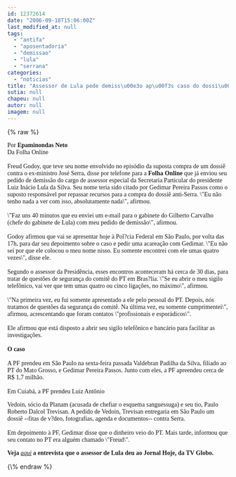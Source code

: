 ```yaml
---
id: 12372614
date: "2006-09-18T15:06:00Z"
last_modified_at: null
tags:
  - "antifa"
  - "aposentadoria"
  - "demissao"
  - "lula"
  - "serrana"
categories:
  - "noticias"
title: "Assessor de Lula pede demiss\u00e3o ap\u00f3s caso do dossi\u00ea anti-Serra "
sutia: null
chapeu: null
autor: null
imagem: null
---
```

{\% raw %}
<p><P><FONT face=\"Times New Roman\"><FONT face=Verdana>Por<STRONG> Epaminondas Neto<BR></STRONG></FONT><FONT face=Verdana>Da Folha Online<BR><BR>Freud Godoy, que teve seu nome envolvido no episódio da suposta compra de um dossiê contra o ex-ministro José Serra, disse por telefone para a <B>Folha Online</B> que já enviou seu pedido de demissão do cargo de assessor especial da Secretaria Particular do presidente Luiz Inácio Lula da Silva. Seu nome teria sido citado por Gedimar Pereira Passos como o suposto responsável por repassar recursos para a compra do dossiê anti-Serra. \"Eu não tenho nada a ver com isso, absolutamente nada\", afirmou.<BR><BR>\"Faz uns 40 minutos que eu enviei um e-mail para o gabinete do Gilberto Carvalho (chefe do gabinete de Lula) com meu pedido de demissão\", afirmou.<BR><BR>Godoy afirmou que vai se apresentar hoje à Pol?cia Federal em São Paulo, por volta das 17h, para dar seu depoimento sobre o caso e pedir uma acareação com Gedimar. \"Eu não sei por que ele colocou o meu nome nisso. Eu somente encontrei com ele umas quatro vezes\", disse ele.<BR><BR>Segundo o assessor da Presidência, esses encontros aconteceram há cerca de 30 dias, para tratar de questões de segurança do comitê do PT em Bras?lia. \"Se eu abrir o meu sigilo telefônico, vai ver que tem umas quatro ou cinco ligações, no máximo\", afirmou.<BR><BR>\"Na primeira vez, eu fui somente apresentado a ele pelo pessoal do PT. Depois, nós tratamos de questões da segurança do comitê. Na última vez, eu somente cumprimentei\", afirmou, acrescentando que foram contatos \"profissionais e esporádicos\".<BR><BR>Ele afirmou que está disposto a abrir seu sigilo telefônico e bancário para facilitar as investigações. <BR><BR><B>O caso</B><BR><BR>A PF prendeu em São Paulo na sexta-feira passada Valdebran Padilha da Silva, filiado ao PT do Mato Grosso, e Gedimar Pereira Passos. Junto com eles, a PF apreendeu cerca de R$ 1,7 milhão.<BR><BR>Em Cuiabá, a PF prendeu Luiz Antônio</p>
<p> Vedoin, sócio da Planam (acusada de chefiar o esquema sanguessuga) e seu tio, Paulo Roberto Dalcol Trevisan. A pedido de Vedoin, Trevisan entregaria em São Paulo um dossiê --fitas de v?deo, fotografias, agenda e documentos-- contra Serra.<BR><BR>Em depoimento à PF, Gedimar disse que o dinheiro veio do PT. Mais tarde, informou que seu contato no PT era alguém chamado \"Freud\".</FONT></P></p>
<p><P><FONT face=Verdana><STRONG>Veja </STRONG><EM><A href=\"https://jornalhoje.globo.com/JHoje/0,19125,3061,00.html#\" target=_blank>aqui</A></EM><STRONG> a entrevista que o assessor de Lula deu ao Jornal Hoje, da TV Globo.</STRONG></FONT></P></FONT> </p>
{\% endraw %}